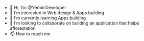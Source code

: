 - 👋 Hi, I’m @YeminiDeveloper
- 👀 I’m interested in Web design & Apps building
- 🌱 I’m currently learning Apps building
- 💞️ I’m looking to collaborate on building an application that helps afforestation
- 📫 How to reach me 

<!---
YeminiDeveloper/YeminiDeveloper is a ✨ special ✨ repository because its `README.md` (this file) appears on your GitHub profile.
You can click the Preview link to take a look at your changes.
--->
